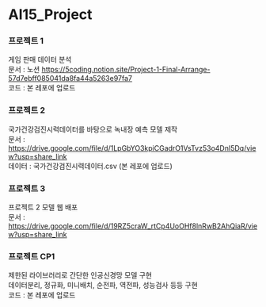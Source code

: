 # AI15_Project

### 프로젝트 1
게임 판매 데이터 분석  
문서 : 노션 https://5coding.notion.site/Project-1-Final-Arrange-57d7ebff085041da8fa44a5263e97fa7  
코드 : 본 레포에 업로드

### 프로젝트 2
국가건강검진시력데이터를 바탕으로 녹내장 예측 모델 제작  
문서 : https://drive.google.com/file/d/1LpGbYO3kpiCGadrO1VsTvz53o4DnI5Dq/view?usp=share_link  
데이터 : 국가건강검진시력데이터.csv (본 레포에 업로드)  

### 프로젝트 3
프로젝트 2 모델 웹 배포  
문서 : https://drive.google.com/file/d/19RZ5craW_rtCp4UoOHf8lnRwB2AhQiaR/view?usp=share_link  

### 프로젝트 CP1
제한된 라이브러리로 간단한 인공신경망 모델 구현  
데이터분리, 정규화, 미니배치, 순전파, 역전파, 성능검사 등등 구현  
코드 : 본 레포에 업로드

